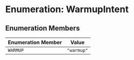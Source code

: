 # Enumeration: WarmupIntent

## Enumeration Members

| Enumeration Member | Value |
| ------ | ------ |
| `WARMUP` | `"warmup"` |

